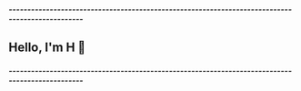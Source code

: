 

##### ------------------------------------------------------------------------------------------------
## Hello, I'm H 👋
##### ------------------------------------------------------------------------------------------------


